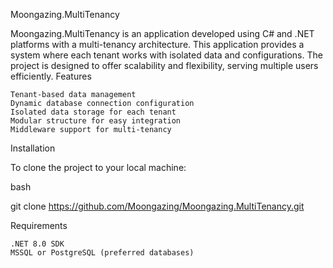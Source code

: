 Moongazing.MultiTenancy

Moongazing.MultiTenancy is an application developed using C# and .NET platforms with a multi-tenancy architecture. This application provides a system where each tenant works with isolated data and configurations. The project is designed to offer scalability and flexibility, serving multiple users efficiently.
Features

    Tenant-based data management
    Dynamic database connection configuration
    Isolated data storage for each tenant
    Modular structure for easy integration
    Middleware support for multi-tenancy

Installation

To clone the project to your local machine:

bash

git clone https://github.com/Moongazing/Moongazing.MultiTenancy.git

Requirements

    .NET 8.0 SDK
    MSSQL or PostgreSQL (preferred databases)
